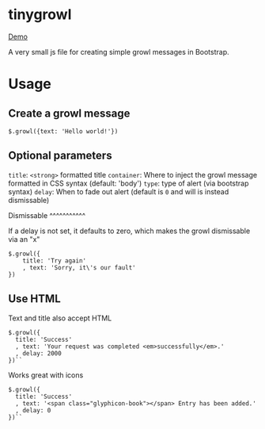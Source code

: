 tinygrowl
=========

<a href="http://cdpn.io/AyDtJ">Demo</a>

A very small js file for creating simple growl messages in Bootstrap.

Usage
=====

Create a growl message
----------------------

``$.growl({text: 'Hello world!'})``

Optional parameters
-------------------

``title``: ``<strong>`` formatted title
``container``: Where to inject the growl message formatted in CSS syntax (default: 'body')
``type``: type of alert (via bootstrap syntax)
``delay``: When to fade out alert (default is ``0`` and will is instead
dismissable)

Dismissable
^^^^^^^^^^^

If a delay is not set, it defaults to zero, which makes the growl dismissable via an "x"

    $.growl({
    	title: 'Try again'
    	, text: 'Sorry, it\'s our fault'
    })

Use HTML
--------

Text and title also accept HTML

    $.growl({ 
      title: 'Success'
      , text: 'Your request was completed <em>successfully</em>.'
      , delay: 2000 
    })``

Works great with icons

    $.growl({ 
      title: 'Success'
      , text: '<span class="glyphicon-book"></span> Entry has been added.'
      , delay: 0 
    })``